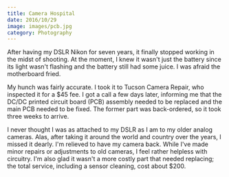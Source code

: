 ```yaml
---
title: Camera Hospital
date: 2016/10/29
image: images/pcb.jpg
category: Photography
---
```


After having my DSLR Nikon for seven years, it finally stopped working in the midst of shooting. At the moment, I knew it wasn't just the battery since its light wasn't flashing and the battery still had some juice. I was afraid the motherboard fried.

My hunch was fairly accurate. I took it to Tucson Camera Repair, who inspected it for a $45 fee. I got a call a few days later, informing me that the DC/DC printed circuit board (PCB) assembly needed to be replaced and the main PCB needed to be fixed. The former part was back-ordered, so it took three weeks to arrive.

I never thought I was as attached to my DSLR as I am to my older analog cameras. Alas, after taking it around the world and country over the years, I missed it dearly. I'm relieved to have my camera back. While I've made minor repairs or adjustments to old cameras, I feel rather helpless with circuitry. I'm also glad it wasn't a more costly part that needed replacing; the total service, including a sensor cleaning, cost about $200.
